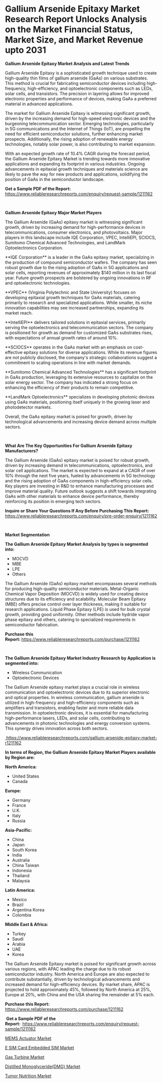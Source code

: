 <p><h1>Gallium Arsenide Epitaxy Market Research Report Unlocks Analysis on the Market Financial Status, Market Size, and Market Revenue upto 2031</h1></p><p><strong>Gallium Arsenide Epitaxy Market Analysis and Latest Trends</strong></p>
<p><p>Gallium Arsenide Epitaxy is a sophisticated growth technique used to create high-quality thin films of gallium arsenide (GaAs) on various substrates. This method is crucial for fabricating semiconductor devices including high-frequency, high-efficiency, and optoelectronic components such as LEDs, solar cells, and transistors. The precision in layering allows for improved electronic properties and performance of devices, making GaAs a preferred material in advanced applications.</p><p>The market for Gallium Arsenide Epitaxy is witnessing significant growth, driven by the increasing demand for high-speed electronic devices and the burgeoning telecommunication sector. Emerging technologies, particularly in 5G communications and the Internet of Things (IoT), are propelling the need for efficient semiconductor solutions, further enhancing market prospects. Additionally, the rising adoption of renewable energy technologies, notably solar power, is also contributing to market expansion.</p><p>With an expected growth rate of 10.4% CAGR during the forecast period, the Gallium Arsenide Epitaxy Market is trending towards more innovative applications and expanding its footprint in various industries. Ongoing advancements in epitaxial growth techniques and materials science are likely to pave the way for new products and applications, solidifying the position of GaAs in the semiconductor landscape.</p></p>
<p><strong>Get a Sample PDF of the Report:&nbsp;</strong> <a href="https://www.reliableresearchreports.com/enquiry/request-sample/1211162?utm_campaign=12&utm_medium=2&utm_source=Github&utm_content=ia&utm_term=13102024&utm_id=gallium-arsenide-epitaxy">https://www.reliableresearchreports.com/enquiry/request-sample/1211162</a></p>
<p>&nbsp;</p>
<p><strong>Gallium Arsenide Epitaxy Major Market Players</strong></p>
<p><p>The Gallium Arsenide (GaAs) epitaxy market is witnessing significant growth, driven by increasing demand for high-performance devices in telecommunications, consumer electronics, and photovoltaics. Major players in this landscape include IQE Corporation, VPEC, IntelliEPI, SCIOCS, Sumitomo Chemical Advanced Technologies, and LandMark Optoelectronics Corporation.</p><p>**IQE Corporation** is a leader in the GaAs epitaxy market, specializing in the production of compound semiconductor wafers. The company has seen robust growth due to the rising adoption of GaAs in 5G applications and solar cells, reporting revenues of approximately $140 million in its last fiscal year. Future growth prospects are bolstered by ongoing innovations in RF and optoelectronic technologies.</p><p>**VPEC** (Virginia Polytechnic and State University) focuses on developing epitaxial growth techniques for GaAs materials, catering primarily to research and specialized applications. While smaller, its niche innovation capabilities may see increased partnerships, expanding its market reach.</p><p>**IntelliEPI** delivers tailored solutions in epitaxial services, primarily serving the optoelectronics and telecommunication sectors. The company is positioned for growth as demand for customized GaAs substrates rises, with expectations of annual growth rates of around 10%.</p><p>**SCIOCS** operates in the GaAs market with an emphasis on cost-effective epitaxy solutions for diverse applications. While its revenue figures are not publicly disclosed, the company's strategic collaborations suggest a commitment to scaling operations in line with market demands.</p><p>**Sumitomo Chemical Advanced Technologies** has a significant footprint in GaAs production, leveraging its extensive resources to capitalize on the solar energy sector. The company has indicated a strong focus on enhancing the efficiency of their products to remain competitive.</p><p>**LandMark Optoelectronics** specializes in developing photonic devices using GaAs materials, positioning itself uniquely in the growing laser and photodetector markets. </p><p>Overall, the GaAs epitaxy market is poised for growth, driven by technological advancements and increasing device demand across multiple sectors.</p></p>
<p>&nbsp;</p>
<p><strong>What Are The Key Opportunities For Gallium Arsenide Epitaxy Manufacturers?</strong></p>
<p><p>The Gallium Arsenide (GaAs) epitaxy market is poised for robust growth, driven by increasing demand in telecommunications, optoelectronics, and solar cell applications. The market is expected to expand at a CAGR of over 10% through the next five years, fueled by advancements in 5G technology and the rising adoption of GaAs components in high-efficiency solar cells. Key players are investing in R&D to enhance manufacturing processes and improve material quality. Future outlook suggests a shift towards integrating GaAs with other materials to enhance device performance, thereby reinforcing its position in emerging tech sectors.</p></p>
<p><strong>Inquire or Share Your Questions If Any Before Purchasing This Report:</strong> <a href="https://www.reliableresearchreports.com/enquiry/pre-order-enquiry/1211162?utm_campaign=12&utm_medium=2&utm_source=Github&utm_content=ia&utm_term=13102024&utm_id=gallium-arsenide-epitaxy">https://www.reliableresearchreports.com/enquiry/pre-order-enquiry/1211162</a></p>
<p>&nbsp;</p>
<p><strong>Market Segmentation</strong></p>
<p><strong>The Gallium Arsenide Epitaxy Market Analysis by types is segmented into:</strong></p>
<p><ul><li>MOCVD</li><li>MBE</li><li>LPE</li><li>Others</li></ul></p>
<p><p>The Gallium Arsenide (GaAs) epitaxy market encompasses several methods for producing high-quality semiconductor materials. Metal-Organic Chemical Vapor Deposition (MOCVD) is widely used for creating device structures due to its efficiency and scalability. Molecular Beam Epitaxy (MBE) offers precise control over layer thickness, making it suitable for research applications. Liquid Phase Epitaxy (LPE) is used for bulk crystal growth, providing good uniformity. Other methods include hydride vapor phase epitaxy and others, catering to specialized requirements in semiconductor fabrication.</p></p>
<p><strong>Purchase this Report:&nbsp;</strong><a href="https://www.reliableresearchreports.com/purchase/1211162?utm_campaign=12&utm_medium=2&utm_source=Github&utm_content=ia&utm_term=13102024&utm_id=gallium-arsenide-epitaxy">https://www.reliableresearchreports.com/purchase/1211162</a></p>
<p>&nbsp;</p>
<p><strong>The Gallium Arsenide Epitaxy Market Industry Research by Application is segmented into:</strong></p>
<p><ul><li>Wireless Communication</li><li>Optoelectronic Devices</li></ul></p>
<p><p>The Gallium Arsenide epitaxy market plays a crucial role in wireless communication and optoelectronic devices due to its superior electronic and optical properties. In wireless communication, gallium arsenide is utilized in high-frequency and high-efficiency components such as amplifiers and transistors, enabling faster and more reliable data transmission. In optoelectronic devices, it is essential for manufacturing high-performance lasers, LEDs, and solar cells, contributing to advancements in photonic technologies and energy conversion systems. This synergy drives innovation across both sectors.</p></p>
<p><a href="https://www.reliableresearchreports.com/gallium-arsenide-epitaxy-market-r1211162?utm_campaign=12&utm_medium=2&utm_source=Github&utm_content=ia&utm_term=13102024&utm_id=gallium-arsenide-epitaxy">&nbsp;https://www.reliableresearchreports.com/gallium-arsenide-epitaxy-market-r1211162</a></p>
<p><strong>In terms of Region, the Gallium Arsenide Epitaxy Market Players available by Region are:</strong></p>
<p>
    <p> <strong> North America: </strong>
        <ul>
            <li>United States</li>
            <li>Canada</li>
        </ul>
        </p> 
    <p> <strong> Europe: </strong>
        <ul>
            <li>Germany</li>
            <li>France</li>
            <li>U.K.</li>
            <li>Italy</li>
            <li>Russia</li>
        </ul>
        </p> 
    <p> <strong> Asia-Pacific: </strong>
        <ul>
            <li>China</li>
            <li>Japan</li>
            <li>South Korea</li>
            <li>India</li>
            <li>Australia</li>
            <li>China Taiwan</li>
            <li>Indonesia</li>
            <li>Thailand</li>
            <li>Malaysia</li>
        </ul>
        </p> 
    <p> <strong> Latin America: </strong>
        <ul>
            <li>Mexico</li>
            <li>Brazil</li>
            <li>Argentina Korea</li>
            <li>Colombia</li>
        </ul>
        </p> 
    <p> <strong> Middle East & Africa: </strong>
        <ul>
            <li>Turkey</li>
            <li>Saudi</li>
            <li>Arabia</li>
            <li>UAE</li>
            <li>Korea</li>
        </ul>
    </p>
    </p>
<p><p>The Gallium Arsenide Epitaxy market is poised for significant growth across various regions, with APAC leading the charge due to its robust semiconductor industry. North America and Europe are also expected to contribute substantially, driven by technological advancements and increased demand for high-efficiency devices. By market share, APAC is projected to hold approximately 45%, followed by North America at 25%, Europe at 20%, with China and the USA sharing the remainder at 5% each.</p></p>
<p><strong>Purchase this Report: </strong><a href="https://www.reliableresearchreports.com/purchase/1211162?utm_campaign=12&utm_medium=2&utm_source=Github&utm_content=ia&utm_term=13102024&utm_id=gallium-arsenide-epitaxy">https://www.reliableresearchreports.com/purchase/1211162</a></p>
<p>&nbsp;<strong>Get a Sample PDF of the Report:&nbsp;&nbsp;</strong><a href="https://www.reliableresearchreports.com/enquiry/request-sample/1211162?utm_campaign=12&utm_medium=2&utm_source=Github&utm_content=ia&utm_term=13102024&utm_id=gallium-arsenide-epitaxy">https://www.reliableresearchreports.com/enquiry/request-sample/1211162</a></p>
<p><strong></strong></p>
<p><p><a href="https://www.linkedin.com/pulse/mems-actuator-market-overview-forecast-2024-2031-detailed-91ltf?utm_campaign=12&utm_medium=2&utm_source=Github&utm_content=ia&utm_term=13102024&utm_id=gallium-arsenide-epitaxy">MEMS Actuator Market</a></p><p><a href="https://www.linkedin.com/pulse/emerging-trends-e-sim-card-embedded-market-detailed-overview-cpl5f?utm_campaign=12&utm_medium=2&utm_source=Github&utm_content=ia&utm_term=13102024&utm_id=gallium-arsenide-epitaxy">E SIM Card Embedded SIM Market</a></p><p><a href="https://issuu.com/reportprime-2/docs/gas-turbine-market-size-2030.pptx_5271406f82bf69?utm_campaign=12&utm_medium=2&utm_source=Github&utm_content=ia&utm_term=13102024&utm_id=gallium-arsenide-epitaxy">Gas Turbine Market</a></p><p><a href="https://github.com/KamrulHadi87/Market-Research-Report-List-1/blob/main/distilled-monoglyceridedmg-market.md?utm_campaign=12&utm_medium=2&utm_source=Github&utm_content=ia&utm_term=13102024&utm_id=gallium-arsenide-epitaxy">Distilled Monoglyceride(DMG) Market</a></p><p><a href="https://github.com/lawriesievelwij/Market-Research-Report-List-1/blob/main/tumor-nutrition-market.md?utm_campaign=12&utm_medium=2&utm_source=Github&utm_content=ia&utm_term=13102024&utm_id=gallium-arsenide-epitaxy">Tumor Nutrition Market</a></p></p>